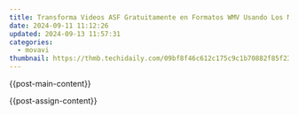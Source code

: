 ```yaml
---
title: Transforma Videos ASF Gratuitamente en Formatos WMV Usando Los Mejores Servicios Online - Cómo Hacerlo Efectivamente Con Conversor Video De Movavi
date: 2024-09-11 11:12:26
updated: 2024-09-13 11:57:31
categories:
  - movavi
thumbnail: https://thmb.techidaily.com/09bf8f46c612c175c9c1b70882f85f23e4a357208766fb885709ca7e3c676924.png
---
```


{{post-main-content}}

<ins class="adsbygoogle"
     style="display:block"
     data-ad-format="autorelaxed"
     data-ad-client="ca-pub-7571918770474297"
     data-ad-slot="1223367746"></ins>

{{post-assign-content}}

<ins class="adsbygoogle"
     style="display:block"
     data-ad-client="ca-pub-7571918770474297"
     data-ad-slot="8358498916"
     data-ad-format="auto"
     data-full-width-responsive="true"></ins>
